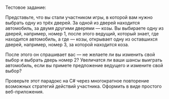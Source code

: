 Тестовое задание:

Представьте, что вы стали участником игры, в которой вам нужно выбрать одну из трёх дверей. 
За одной из дверей находится автомобиль, за двумя другими дверями — козы. 
Вы выбираете одну из дверей, например, номер 1, после этого ведущий, который знает, где находится автомобиль, а где — козы, 
открывает одну из оставшихся дверей, например, номер 3, за которой находится коза.

После этого он спрашивает вас — не желаете ли вы изменить свой выбор и выбрать дверь номер 2? 
Увеличатся ли ваши шансы выиграть автомобиль, если вы примете предложение ведущего и измените свой выбор?

Проверьте этот парадокс на C# через многократное повторение возможных стратегий действий участника. 
Оформить в виде простого веб-приложения.
